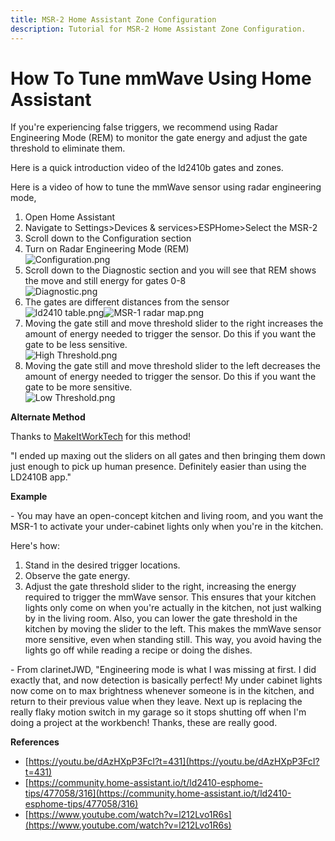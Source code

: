 ```yaml
---
title: MSR-2 Home Assistant Zone Configuration
description: Tutorial for MSR-2 Home Assistant Zone Configuration.
---
```

# How To Tune mmWave Using Home Assistant

If you're experiencing false triggers, we recommend using Radar Engineering Mode (REM) to monitor the gate energy and adjust the gate threshold to eliminate them.  
  
Here is a quick introduction video of the ld2410b gates and zones.  


Here is a video of how to tune the mmWave sensor using radar engineering mode,  


1. Open Home Assistant
2. Navigate to Settings>Devices & services>ESPHome>Select the MSR-2
3. Scroll down to the Configuration section
4. Turn on Radar Engineering Mode (REM)  
    ![Configuration.png](../assets/5l4configuration.png)
5. Scroll down to the Diagnostic section and you will see that REM shows the move and still energy for gates 0-8  
    ![Diagnostic.png](../assets/diagnostic.png)
6. The gates are different distances from the sensor  
    ![ld2410 table.png](../assets/ld2410-table_1.png)![MSR-1 radar map.png](../assets/msr-1-radar-map_1.png)
7. Moving the gate still and move threshold slider to the right increases the amount of energy needed to trigger the sensor. Do this if you want the gate to be less sensitive.  
    ![High Threshold.png](../assets/high-threshold.png)
8. Moving the gate still and move threshold slider to the left decreases the amount of energy needed to trigger the sensor. Do this if you want the gate to be more sensitive.  
    ![Low Threshold.png](../assets/low-threshold.png)

**Alternate Method**

Thanks to [MakeItWorkTech](https://www.youtube.com/@makeitworktech) for this method!

"I ended up maxing out the sliders on all gates and then bringing them down just enough to pick up human presence. Definitely easier than using the LD2410B app."

**Example**

\- You may have an open-concept kitchen and living room, and you want the MSR-1 to activate your under-cabinet lights only when you're in the kitchen.

Here's how:

1. Stand in the desired trigger locations.
2. Observe the gate energy.
3. Adjust the gate threshold slider to the right, increasing the energy required to trigger the mmWave sensor. This ensures that your kitchen lights only come on when you're actually in the kitchen, not just walking by in the living room. Also, you can lower the gate threshold in the kitchen by moving the slider to the left. This makes the mmWave sensor more sensitive, even when standing still. This way, you avoid having the lights go off while reading a recipe or doing the dishes.

\- From clarinetJWD, "Engineering mode is what I was missing at first. I did exactly that, and now detection is basically perfect! My under cabinet lights now come on to max brightness whenever someone is in the kitchen, and return to their previous value when they leave. Next up is replacing the really flaky motion switch in my garage so it stops shutting off when I'm doing a project at the workbench! Thanks, these are really good.

**References**

- [https://youtu.be/dAzHXpP3FcI?t=431](https://youtu.be/dAzHXpP3FcI?t=431)
- [https://community.home-assistant.io/t/ld2410-esphome-tips/477058/316](https://community.home-assistant.io/t/ld2410-esphome-tips/477058/316)
- [https://www.youtube.com/watch?v=l212Lvo1R6s](https://www.youtube.com/watch?v=l212Lvo1R6s)